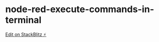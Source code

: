 # node-red-execute-commands-in-terminal

[Edit on StackBlitz ⚡️](https://stackblitz.com/edit/node-ogwmgd)